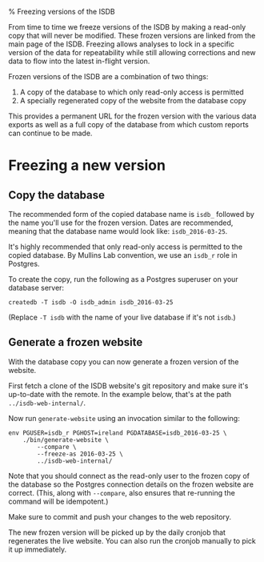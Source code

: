 % Freezing versions of the ISDB

From time to time we freeze versions of the ISDB by making a read-only copy
that will never be modified.  These frozen versions are linked from the main
page of the ISDB.  Freezing allows analyses to lock in a specific version of
the data for repeatability while still allowing corrections and new data to
flow into the latest in-flight version.

Frozen versions of the ISDB are a combination of two things:

1. A copy of the database to which only read-only access is permitted
2. A specially regenerated copy of the website from the database copy

This provides a permanent URL for the frozen version with the various data
exports as well as a full copy of the database from which custom reports can
continue to be made.

# Freezing a new version

## Copy the database

The recommended form of the copied database name is `isdb_` followed by the
name you'll use for the frozen version.  Dates are recommended, meaning that
the database name would look like: `isdb_2016-03-25`.

It's highly recommended that only read-only access is permitted to the copied
database.  By Mullins Lab convention, we use an `isdb_r` role in Postgres.

To create the copy, run the following as a Postgres superuser on your database
server:

    createdb -T isdb -O isdb_admin isdb_2016-03-25

(Replace `-T isdb` with the name of your live database if it's not `isdb`.)

## Generate a frozen website

With the database copy you can now generate a frozen version of the website.

First fetch a clone of the ISDB website's git repository and make sure it's
up-to-date with the remote.  In the example below, that's at the path
`../isdb-web-internal/`.

Now run `generate-website` using an invocation similar to the following:

    env PGUSER=isdb_r PGHOST=ireland PGDATABASE=isdb_2016-03-25 \
        ./bin/generate-website \
            --compare \
            --freeze-as 2016-03-25 \
            ../isdb-web-internal/

Note that you should connect as the read-only user to the frozen copy of the
database so the Postgres connection details on the frozen website are correct.
(This, along with `--compare`, also ensures that re-running the command will be
idempotent.)

Make sure to commit and push your changes to the web repository.

The new frozen version will be picked up by the daily cronjob that regenerates
the live website.  You can also run the cronjob manually to pick it up
immediately.
